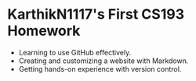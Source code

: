 # KarthikN1117's First CS193 Homework
- Learning to use GitHub effectively.
- Creating and customizing a website with Markdown.
- Getting hands-on experience with version control.

